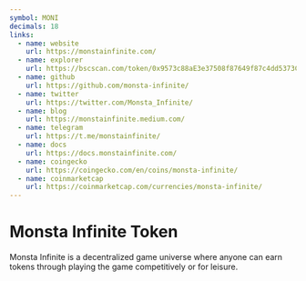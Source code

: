 ```yaml
---
symbol: MONI
decimals: 18
links:
  - name: website
    url: https://monstainfinite.com/
  - name: explorer
    url: https://bscscan.com/token/0x9573c88aE3e37508f87649f87c4dd5373C9F31e0
  - name: github
    url: https://github.com/monsta-infinite/
  - name: twitter
    url: https://twitter.com/Monsta_Infinite/
  - name: blog
    url: https://monstainfinite.medium.com/
  - name: telegram
    url: https://t.me/monstainfinite/
  - name: docs
    url: https://docs.monstainfinite.com/
  - name: coingecko
    url: https://coingecko.com/en/coins/monsta-infinite/
  - name: coinmarketcap
    url: https://coinmarketcap.com/currencies/monsta-infinite/
---
```


# Monsta Infinite Token

Monsta Infinite is a decentralized game universe where anyone can earn tokens through playing the game competitively or for leisure.‌
